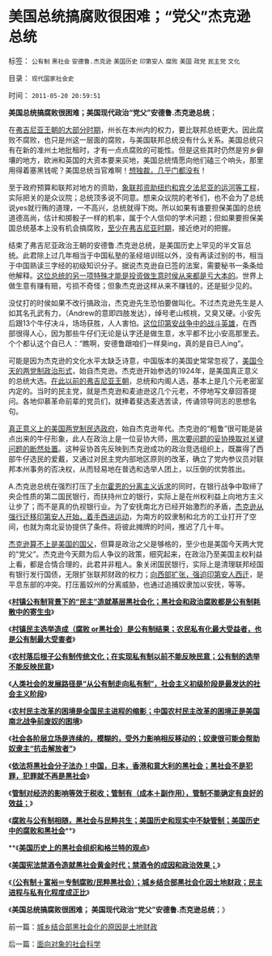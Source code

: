 # 美国总统搞腐败很困难；“党父”杰克逊总统

标签： `公有制` `黑社会` `安德鲁.杰克逊` `美国历史` `印第安人` `腐败` `美国` `政党` `民主党` `文化` 

目录： `现代国家社会史`

时间： `2011-05-20 20:59:51`

**美国总统搞腐败很困难；美国现代政治“党父”安德鲁.杰克逊总统**；

在[弗吉尼亚王朝的大部分时期](../../../2011/5/9/弗吉尼亚王朝对美国民主的意义.md)，州长在本州内的权力，要比联邦总统更大。因此腐败不腐败，也只是州这一层面的腐败，与美国联邦总统没有什么关系。美国总统只有在新的准州土地批租时，才有一点点腐败的可能性。但是这些其时仍然是穷乡僻壤的地方，欧洲和英国的大资本要来买地，美国总统情愿向他们磕三个响头，那里用得着塞黑钱呢？美国总统当官难啊！[想独裁，几乎门都没有](../../../2011/5/15/美式民主的基础是绝对私有制.md)！

至于政府预算和联邦对地方的资助，[象联邦资助纽约和宾夕法尼亚的运河等工程](../../../2011/4/29/“先进的”未必是发达的.md)，实际把关的是众议院；总统顶多说不同意。想来众议院的老爷们，也不会为了总统说yes就行贿的道理，一不高兴，总统就得下岗。所以如果有谁要担保美国的总统道德高尚，估计和掷骰子一样的机率，属于个人信仰的学术问题；但如果要担保美国总统基本上没有机会搞腐败，[至少在弗吉尼亚时期](../../../2011/5/10/美国政治“多地区制”而非“多党制”.md)，接近绝对的把握。

结束了弗吉尼亚政治王朝的安德鲁.杰克逊总统，是美国历史上罕见的半文盲总统。此君除上过几年相当于中国私塾的圣经培训班以外，没有再读过别的书，相当于中国熟读三字经的初级知识分子。据说杰克逊自已签的法案，需要秘书一条条给他解释。[这位总统的另一项特殊才能是投资做生意时侯从来都是亏大本的](../../../2011/5/11/美国早期银行，财税，货币和“假钞”.md)。世界上做生意有赚有赔，亏损不奇怪；但象杰克逊这样从来不赚钱的，还是挺少见的。

没仗打的时侯如果不改行搞政治，杰克逊先生恐怕要做叫化。不过杰克逊先生是人如其名孔武有力，（Andrew的意即四肢发达），绰号老山核桃，又臭又硬。小安先后跟13个牛仔决斗，场场获胜，人人害怕。[这位印第安战争中的战斗英雄](../../../2011/1/19/“妖魔化美国”有全球“统一战线”.md)，在西部很得人心，因为那些牛仔们无论是认字还是做生意，水平都不比小安高那里去。个个都认这个自已人：“瞧啊，安德鲁跟咱们一样臭ing，真的是自已人ing”。

可能是因为杰克逊的文化水平太缺乏诗意，中国版本的美国史常常忽视了，[美国今天的两党制政治形式](../../../2011/5/14/美国全国党的地方主义原则.md)，始自杰克逊。杰克逊开始参选的1924年，是美国真正意义的总统大选。[在此以前的弗吉尼亚王朝](../../../2011/5/7/美国一党独大的弗吉尼亚王朝.md)，总统和内阁人选，基本上是几个元老密室内定的。当时的民主党，就是杰克逊和麦迪逊这几个元老，不停地写文章回答提问。各地仰慕革命前辈的党员们，就捧着斐选麦选苦读，传诵领导同志的思想名句。

[真正意义上的美国两党制民选政府](../../../2011/5/14/美国不是多党制，美国政党组织形式.md)，始自杰克逊年代。杰克逊的“粗鲁”很可能是装点出来的牛仔形象，此人在政治上是一位妥协大师，[用次要问题的妥协换取对关键问题的断然处置](../../../2011/2/7/脑残革命家不明白“主要矛盾”.md)。这种妥协首先反映到杰克逊成功的政治竞选组织上，既赢得了西部牛仔选民的爱戴，又通过对民主党内部地区原则的改革，确立了党内参议员对联邦本州事务的否决权，从而轻易地在普选和选举人团上，以压倒的优势胜出。

A.杰克逊总统在强烈打压了[卡尔霍恩的分离主义诉求](../../../2011/5/5/用“自由，平等，博爱”酿造法西斯主义.md)的同时，在银行战争中取缔了央企性质的第二国民银行，而扶持州立的银行，实际上是在州权利益上向地方主义让步了；而不是真的仇视银行业。为了安抚南北方已经开始激烈的矛盾，[杰克逊从强行迁移印第安人开始，着手西进运动](../../../2009/7/6/印第安传统文化在文明冲突中的节节抵抗中败退.md)，为南方的奴隶制和北方的工业打开了空间，也就为南北妥协提供了条件。将彼此摊牌的时间，推迟了几十年。

[杰克逊算不上是美国的国父](../../../2011/4/19/美国国父华盛顿，麦迪逊，杰斐逊，汉密尔顿.md)，但算是政治之父是够格的，至少也是美国今天两大党的“党父”。杰克逊今天颇为后人争议的政策，细究起来，在政治乃至美国主权利益上看，都是合情合理的，此君并非粗人。象关闭国民银行，实际上是清理联邦经国有银行发行国债，无限扩张联邦财政的权力；[向西部扩张，强迫印第安人西迁](../../../2011/1/19/“妖魔化美国”有全球“统一战线”.md)，是平息东部的冲突。打压蓄奴州的分离威胁，也通过追捕奴隶加以安抚，等等。

《[**村镇公有制背景下的“民主”造就基层黑社会化；黑社会和政治腐败都是公有制耗散中的寄生虫**](../../../2011/5/16/村镇民主改革的成功与黑社会.md)》

《[**村镇民主选举造成（腐败 or黑社会）是公有制结果；农民私有化最大受益者，也是公有制最大受害者**](../../../2011/5/16/公有制“防民之富甚于防川”.md)》

《[**农村落后根子公有制传统文化；在实现私有制以前不能反映民意；公有制的选举不能反映民意**](../../../2011/5/17/农村落后根子是公有制传统文化.md)》

《[**人类社会的发展路径是“从公有制走向私有制”，社会主义初级阶段是最发达的社会主义阶段**](../../../2011/5/17/人类发展从公有制走向私有制.md)》

《[**农村民主改革的困境是全国民主进程的缩影；中国农村民主改革的困境正是美国南北战争前废奴的困境**](../../../2011/5/17/农村困境和美国南北战争.md)》

《[**社会各阶层立场是连续的，模糊的，受外力影响相反移动的；奴隶很可能会帮助奴隶主“抗击解放者”**](../../../2011/5/18/任何社会都没有固定的“阶级”.md)》

《[**依法将黑社会分子法办！中国，日本，香港和意大利的黑社会；黑社会不是犯罪，犯罪就不再是黑社会**](../../../2011/5/18/法办黑社会.md)》

《[**管制对经济的影响等效于税收；管制有（成本＋副作用），管制不能确定有良好的效益；**](../../../2011/5/18/美国早期不是自由放任的经济,管制对经济的影响等效于税收.md)》

《[**腐败与公有制相随，黑社会与民粹共生；美国历史和现实中不缺管制；美国历史中的腐败和黑社会**](../../../2011/5/19/美国历史中的腐败和黑社会.md)**》

**《[**美国历史上的黑社会组织和格兰特的观点**](../../../2011/5/19/美国历史上的黑社会组织和格兰特的观点.md)》

《[**美国宪法禁酒令造就黑社会黄金时代；禁酒令的成因和政治效果；**](../../../2011/5/19/美国宪法荒唐缔造黑社会黄金时代.md)》

《[**（公有制＋富裕＝专制腐败/民粹黑社会）；城乡结合部黑社会化因土地财政；民主进程与私有化程度成正比**](../../../2011/5/20/城乡结合部黑社会化的原因是土地财政.md)》

《**美国总统搞腐败很困难； 美国现代政治“党父”安德鲁.杰克逊总统**；》



前一篇：[城乡结合部黑社会化的原因是土地财政](../../../2011/5/20/城乡结合部黑社会化的原因是土地财政.md)

后一篇：[面向对象的社会科学](../../../2011/5/22/面向对象的社会科学.md)